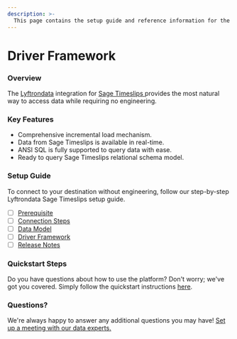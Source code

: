 ```yaml
---
description: >-
  This page contains the setup guide and reference information for the Sage Timeslips source connector.
---
```


# Driver Framework

### Overview

The [Lyftrondata](https://www.lyftrondata.com/) integration for [Sage Timeslips](https://www.lyftrondata.com/integration/sage-timeslips/)[ ](https://www.lyftrondata.com/integration/sage-timeslips/)provides the most natural way to access data while requiring no engineering.

### Key Features

* Comprehensive incremental load mechanism.
* Data from Sage Timeslips is available in real-time.&#x20;
* ANSI SQL is fully supported to query data with ease.
* Ready to query Sage Timeslips relational schema model.

### Setup Guide

To connect to your destination without engineering, follow our step-by-step Lyftrondata Sage Timeslips setup guide.

* [ ] [Prerequisite](../../human-resource-analytics/sage-timeslips/prerequisite.md)
* [ ] [Connection Steps](../../human-resource-analytics/sage-timeslips/connection-steps.md)
* [ ] [Data Model](../../human-resource-analytics/sage-timeslips/data-model/)
* [ ] [Driver Framework](../../human-resource-analytics/sage-timeslips/driver-framework/)
* [ ] [Release Notes](../../human-resource-analytics/sage-timeslips/release-notes.md)

### Quickstart Steps

Do you have questions about how to use the platform? Don't worry; we've got you covered. Simply follow the quickstart instructions [here](../../../quickstart-steps.md).

### Questions? <a href="#questions" id="questions"></a>

We're always happy to answer any additional questions you may have! [Set up a meeting with our data experts.](https://www.lyftrondata.com/book-a-meeting/)


